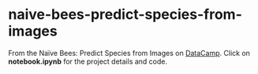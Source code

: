 # naive-bees-predict-species-from-images

From the Naïve Bees: Predict Species from Images on <a href = https://learn.datacamp.com/projects/558datacamp.com/projects/412>DataCamp</a>. Click on <b>notebook.ipynb</b> for the project details and code.
